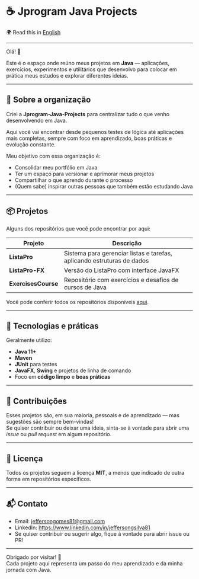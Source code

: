 # ☕ Jprogram Java Projects

🌍 Read this in [English](README.en.md)

---

Olá! 👋  

Este é o espaço onde reúno meus projetos em **Java** — aplicações, exercícios, experimentos e utilitários que desenvolvo para colocar em prática meus estudos e explorar diferentes ideias.

---

## 🎯 Sobre a organização

Criei a **Jprogram-Java-Projects** para centralizar tudo o que venho desenvolvendo em Java.  

Aqui você vai encontrar desde pequenos testes de lógica até aplicações mais completas, sempre com foco em aprendizado, boas práticas e evolução constante.

Meu objetivo com essa organização é:
- Consolidar meu portfólio em Java  
- Ter um espaço para versionar e aprimorar meus projetos  
- Compartilhar o que aprendo durante o processo  
- (Quem sabe) inspirar outras pessoas que também estão estudando Java

---

## 📦 Projetos

Alguns dos repositórios que você pode encontrar por aqui:

| Projeto | Descrição |
|----------|------------|
| **ListaPro** | Sistema para gerenciar listas e tarefas, aplicando estruturas de dados |
| **ListaPro-FX** | Versão do ListaPro com interface JavaFX |
| **ExercisesCourse** | Repositório com exercícios e desafios de cursos de Java |

Você pode conferir todos os repositórios disponíveis [aqui](https://github.com/orgs/Jprogram-Java-Projects/repositories).

---

## 🧠 Tecnologias e práticas

Geralmente utilizo:
- **Java 11+**  
- **Maven** 
- **JUnit** para testes  
- **JavaFX**, **Swing** e projetos de linha de comando  
- Foco em **código limpo** e **boas práticas**

---

## 🤝 Contribuições

Esses projetos são, em sua maioria, pessoais e de aprendizado — mas sugestões são sempre bem-vindas!  
Se quiser contribuir ou deixar uma ideia, sinta-se à vontade para abrir uma *issue* ou *pull request* em algum repositório.

---

## 📜 Licença

Todos os projetos seguem a licença **MIT**, a menos que indicado de outra forma em repositórios específicos.

---

## 📬 Contato

- Email: jeffersongomes81@gmail.com
- LinkedIn: https://www.linkedin.com/in/jeffersongsilva81
- Se quiser contribuir ou sugerir algo, fique à vontade para abrir issue ou PR!

---

Obrigado por visitar! 🚀  
Cada projeto aqui representa um passo do meu aprendizado e da minha jornada com Java.
